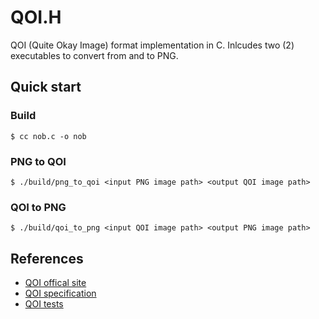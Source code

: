# QOI.H

QOI (Quite Okay Image) format implementation in C.
Inlcudes two (2) executables to convert from and to PNG.

## Quick start
### Build
```console
$ cc nob.c -o nob
```
### PNG to QOI
```console
$ ./build/png_to_qoi <input PNG image path> <output QOI image path>
```
### QOI to PNG
```console
$ ./build/qoi_to_png <input QOI image path> <output PNG image path>
```

## References
- [QOI offical site](https://qoiformat.org/)
- [QOI specification](https://qoiformat.org/qoi-specification.pdf)
- [QOI tests](https://qoiformat.org/qoi_test_images.zip)